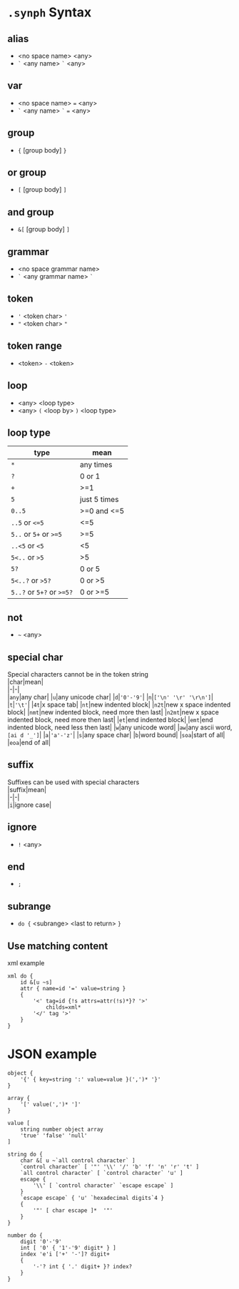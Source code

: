# `.synph` Syntax
## alias
- \<no space name> \<any>
- ``` ` ``` \<any name> ``` ` ``` \<any>
## var
- \<no space name> `=` \<any>
- ``` ` ``` \<any name> ``` ` ``` `=` \<any>
## group
- `{` [group body] `}`
## or group
- `[` [group body] `]`
## and group
- `&[` [group body] `]`
## grammar
- \<no space grammar name>
- ``` ` ``` \<any grammar name> ``` ` ```
## token
- `'` \<token char> `'`
- `"` \<token char> `"`
## token range
- \<token> `-` \<token>
## loop
- \<any> \<loop type>
- \<any> `(` \<loop by> `)` \<loop type>
## loop type
|type|mean|  
|-|-|  
|`*`|any times|  
|`?`|0 or 1|  
|`+`|>=1|  
|`5`|just 5 times|  
|`0..5`|>=0 and <=5|  
|`..5` or `<=5`|<=5|  
|`5..` or `5+` or `>=5`|>=5|  
|`..<5` or `<5` |<5|  
|`5<..` or `>5`|>5|  
|`5?`|0 or 5|  
|`5<..?` or `>5?`|0 or >5|  
|`5..?` or `5+?` or `>=5?`|0 or >=5|  
## not
- `~` \<any>
## special char
Special characters cannot be in the token string  
|char|mean|  
|-|-|  
|`any`|any char|
|`u`|any unicode char|
|`d`|`'0'-'9'`|
|`n`|`['\n' '\r' '\r\n']`|
|`t`|`'\t'`|
|`4t`|x space tab|
|`nt`|new indented block|
|`n2t`|new x space indented block|
|`nmt`|new indented block, need more then last|
|`n2mt`|new x space indented block, need more then last|
|`et`|end indented block|
|`emt`|end indented block, need less then last|
|`w`|any unicode word|
|`aw`|any ascii word, `[ai d '_']`|
|`a`|`'a'-'z'`|
|`s`|any space char|
|`b`|word bound|
|`soa`|start of all|
|`eoa`|end of all|
## suffix
Suffixes can be used with special characters  
|suffix|mean|  
|-|-|  
|`i`|ignore case|
## ignore
- `!` \<any>
## end
- `;`
## subrange
- `do {` \<subrange> \<last to return> `}`
## Use matching content
xml example
```synph
xml do {
    id &[u ~s]
    attr { name=id '=' value=string }
    {
        '<' tag=id {!s attrs=attr(!s)*}? '>'
            childs=xml*
        '</' tag '>'
    }
}
```
# JSON example
```synph
object {
    '{' { key=string ':' value=value }(',')* '}'
}

array {
    '[' value(',')* ']'
}

value [
    string number object array
    'true' 'false' 'null'
]

string do {
    char &[ u ~`all control character` ]
    `control character` [ '"' '\\' '/' 'b' 'f' 'n' 'r' 't' ]
    `all control character` [ `control character` 'u' ]
    escape {
        '\\' [ `control character` `escape escape` ]
    }
    `escape escape` { 'u' `hexadecimal digits`4 }
    {
        '"' [ char escape ]*  '"'
    }
}

number do { 
    digit '0'-'9'
    int [ '0' { '1'-'9' digit* } ]
    index 'e'i ['+' '-']? digit+
    {
        '-'? int { '.' digit+ }? index? 
    }
}
```